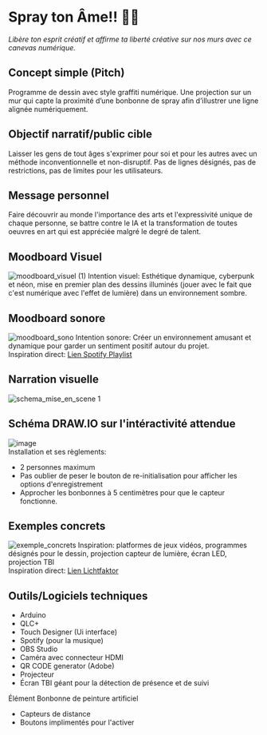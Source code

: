 # Spray ton Âme!! :art::boom:
<i>Libère ton esprit créatif et affirme ta liberté créative sur nos murs avec ce canevas numérique.</i>

## Concept simple (Pitch)
Programme de dessin avec style graffiti numérique. Une projection sur un mur qui capte la proximité d’une bonbonne de spray afin d’illustrer une ligne alignée numériquement. 

## Objectif narratif/public cible 
Laisser les gens de tout âges s'exprimer pour soi et pour les autres avec un méthode inconventionnelle et non-disruptif. Pas de lignes désignés, pas de restrictions, pas de limites pour les utilisateurs. 

## Message personnel
Faire découvrir au monde l'importance des arts et l'expressivité unique de chaque personne, se battre contre le IA et la transformation de toutes oeuvres en art qui est appréciée malgré le degré de talent. 

## Moodboard Visuel
![moodboard_visuel (1)](https://github.com/user-attachments/assets/de05b0f3-c3d5-4591-b19e-b4cf11e4c359)
Intention visuel: Esthétique dynamique, cyberpunk et néon, mise en premier plan des dessins illuminés (jouer avec le fait que c'est numérique avec l'effet de lumière) dans un environnement sombre. 

## Moodboard sonore
![moodboard_sono](https://github.com/user-attachments/assets/7fa68336-78b2-4fcb-b4a2-ed76a3680ad2)
Intention sonore: Créer un environnement amusant et dynamique pour garder un sentiment positif autour du projet. </br>
Inspiration direct: [Lien Spotify Playlist](https://open.spotify.com/playlist/37i9dQZF1EQnqst5TRi17F?si=ggrzNzQbQ-aHTC67Y0MiRA)

## Narration visuelle 
![schema_mise_en_scene 1](https://github.com/user-attachments/assets/938be03a-7034-480c-9dd5-43f1e9982148)

## Schéma DRAW.IO sur l'intéractivité attendue</br>
![image](https://github.com/user-attachments/assets/f0695e04-e1d4-4346-ace2-adbf14962491)</br>
Installation et ses règlements:
- 2 personnes maximum
- Pas oublier de peser le bouton de re-initialisation pour afficher les options d'enregistrement
- Approcher les bonbonnes à 5 centimètres pour que le capteur fonctionne. 

## Exemples concrets 
![exemple_concrets](https://github.com/user-attachments/assets/58a0dbc7-16c8-420a-8d56-3f3b76983f81)
Inspiration: platformes de jeux vidéos, programmes désignés pour le dessin, projection capteur de lumière, écran LED, projection TBI </br>
Inspiration direct: [Lien Lichtfaktor](https://lichtfaktor.com/en/portfolio/luma-paint-interactive-light-graffiti/)

## Outils/Logiciels techniques 
- Arduino
- QLC+
- Touch Designer (Ui interface)
- Spotify (pour la musique)
- OBS Studio
- Caméra avec connecteur HDMI
- QR CODE generator (Adobe)
- Projecteur
- Écran TBI géant pour la détection de présence et de suivi

Élément Bonbonne de peinture artificiel
- Capteurs de distance
- Boutons implimentés pour l'activer

